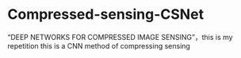 # Compressed-sensing-CSNet
“DEEP NETWORKS FOR COMPRESSED IMAGE SENSING”，this is my repetition
this is a CNN method of compressing sensing
